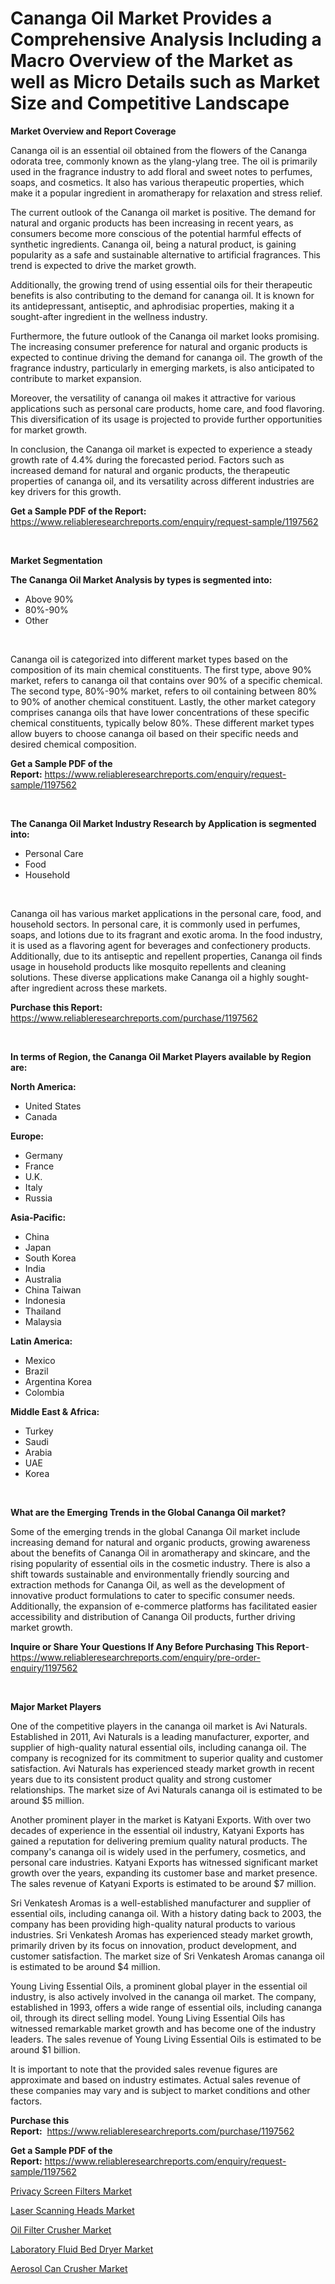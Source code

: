 <p><h1>Cananga Oil Market Provides a Comprehensive Analysis Including a Macro Overview of the Market as well as Micro Details such as Market Size and Competitive Landscape</h1></p><p><strong>Market Overview and Report Coverage</strong></p>
<p><p>Cananga oil is an essential oil obtained from the flowers of the Cananga odorata tree, commonly known as the ylang-ylang tree. The oil is primarily used in the fragrance industry to add floral and sweet notes to perfumes, soaps, and cosmetics. It also has various therapeutic properties, which make it a popular ingredient in aromatherapy for relaxation and stress relief.</p><p>The current outlook of the Cananga oil market is positive. The demand for natural and organic products has been increasing in recent years, as consumers become more conscious of the potential harmful effects of synthetic ingredients. Cananga oil, being a natural product, is gaining popularity as a safe and sustainable alternative to artificial fragrances. This trend is expected to drive the market growth.</p><p>Additionally, the growing trend of using essential oils for their therapeutic benefits is also contributing to the demand for cananga oil. It is known for its antidepressant, antiseptic, and aphrodisiac properties, making it a sought-after ingredient in the wellness industry.</p><p>Furthermore, the future outlook of the Cananga oil market looks promising. The increasing consumer preference for natural and organic products is expected to continue driving the demand for cananga oil. The growth of the fragrance industry, particularly in emerging markets, is also anticipated to contribute to market expansion.</p><p>Moreover, the versatility of cananga oil makes it attractive for various applications such as personal care products, home care, and food flavoring. This diversification of its usage is projected to provide further opportunities for market growth.</p><p>In conclusion, the Cananga oil market is expected to experience a steady growth rate of 4.4% during the forecasted period. Factors such as increased demand for natural and organic products, the therapeutic properties of cananga oil, and its versatility across different industries are key drivers for this growth.</p></p>
<p><strong>Get a Sample PDF of the Report:</strong> <a href="https://www.reliableresearchreports.com/enquiry/request-sample/1197562">https://www.reliableresearchreports.com/enquiry/request-sample/1197562</a></p>
<p>&nbsp;</p>
<p><strong>Market Segmentation</strong></p>
<p><strong>The Cananga Oil Market Analysis by types is segmented into:</strong></p>
<p><ul><li>Above 90%</li><li>80%-90%</li><li>Other</li></ul></p>
<p>&nbsp;</p>
<p><p>Cananga oil is categorized into different market types based on the composition of its main chemical constituents. The first type, above 90% market, refers to cananga oil that contains over 90% of a specific chemical. The second type, 80%-90% market, refers to oil containing between 80% to 90% of another chemical constituent. Lastly, the other market category comprises cananga oils that have lower concentrations of these specific chemical constituents, typically below 80%. These different market types allow buyers to choose cananga oil based on their specific needs and desired chemical composition.</p></p>
<p><strong>Get a Sample PDF of the Report:</strong>&nbsp;<a href="https://www.reliableresearchreports.com/enquiry/request-sample/1197562">https://www.reliableresearchreports.com/enquiry/request-sample/1197562</a></p>
<p>&nbsp;</p>
<p><strong>The Cananga Oil Market Industry Research by Application is segmented into:</strong></p>
<p><ul><li>Personal Care</li><li>Food</li><li>Household</li></ul></p>
<p>&nbsp;</p>
<p><p>Cananga oil has various market applications in the personal care, food, and household sectors. In personal care, it is commonly used in perfumes, soaps, and lotions due to its fragrant and exotic aroma. In the food industry, it is used as a flavoring agent for beverages and confectionery products. Additionally, due to its antiseptic and repellent properties, Cananga oil finds usage in household products like mosquito repellents and cleaning solutions. These diverse applications make Cananga oil a highly sought-after ingredient across these markets.</p></p>
<p><strong>Purchase this Report:</strong>&nbsp; <a href="https://www.reliableresearchreports.com/purchase/1197562">https://www.reliableresearchreports.com/purchase/1197562</a></p>
<p>&nbsp;</p>
<p><strong>In terms of Region, the Cananga Oil Market Players available by Region are:</strong></p>
<p>
    <p> <strong> North America: </strong>
        <ul>
            <li>United States</li>
            <li>Canada</li>
        </ul>
        </p> 
    <p> <strong> Europe: </strong>
        <ul>
            <li>Germany</li>
            <li>France</li>
            <li>U.K.</li>
            <li>Italy</li>
            <li>Russia</li>
        </ul>
        </p> 
    <p> <strong> Asia-Pacific: </strong>
        <ul>
            <li>China</li>
            <li>Japan</li>
            <li>South Korea</li>
            <li>India</li>
            <li>Australia</li>
            <li>China Taiwan</li>
            <li>Indonesia</li>
            <li>Thailand</li>
            <li>Malaysia</li>
        </ul>
        </p> 
    <p> <strong> Latin America: </strong>
        <ul>
            <li>Mexico</li>
            <li>Brazil</li>
            <li>Argentina Korea</li>
            <li>Colombia</li>
        </ul>
        </p> 
    <p> <strong> Middle East & Africa: </strong>
        <ul>
            <li>Turkey</li>
            <li>Saudi</li>
            <li>Arabia</li>
            <li>UAE</li>
            <li>Korea</li>
        </ul>
    </p>
    </p>
<p>&nbsp;</p>
<p><strong>What are the Emerging Trends in the Global Cananga Oil market?</strong></p>
<p><p>Some of the emerging trends in the global Cananga Oil market include increasing demand for natural and organic products, growing awareness about the benefits of Cananga Oil in aromatherapy and skincare, and the rising popularity of essential oils in the cosmetic industry. There is also a shift towards sustainable and environmentally friendly sourcing and extraction methods for Cananga Oil, as well as the development of innovative product formulations to cater to specific consumer needs. Additionally, the expansion of e-commerce platforms has facilitated easier accessibility and distribution of Cananga Oil products, further driving market growth.</p></p>
<p><strong>Inquire or Share Your Questions If Any Before Purchasing This Report</strong>- <a href="https://www.reliableresearchreports.com/enquiry/pre-order-enquiry/1197562">https://www.reliableresearchreports.com/enquiry/pre-order-enquiry/1197562</a></p>
<p>&nbsp;</p>
<p><strong>Major Market Players</strong></p>
<p><p>One of the competitive players in the cananga oil market is Avi Naturals. Established in 2011, Avi Naturals is a leading manufacturer, exporter, and supplier of high-quality natural essential oils, including cananga oil. The company is recognized for its commitment to superior quality and customer satisfaction. Avi Naturals has experienced steady market growth in recent years due to its consistent product quality and strong customer relationships. The market size of Avi Naturals cananga oil is estimated to be around $5 million.</p><p>Another prominent player in the market is Katyani Exports. With over two decades of experience in the essential oil industry, Katyani Exports has gained a reputation for delivering premium quality natural products. The company's cananga oil is widely used in the perfumery, cosmetics, and personal care industries. Katyani Exports has witnessed significant market growth over the years, expanding its customer base and market presence. The sales revenue of Katyani Exports is estimated to be around $7 million.</p><p>Sri Venkatesh Aromas is a well-established manufacturer and supplier of essential oils, including cananga oil. With a history dating back to 2003, the company has been providing high-quality natural products to various industries. Sri Venkatesh Aromas has experienced steady market growth, primarily driven by its focus on innovation, product development, and customer satisfaction. The market size of Sri Venkatesh Aromas cananga oil is estimated to be around $4 million.</p><p>Young Living Essential Oils, a prominent global player in the essential oil industry, is also actively involved in the cananga oil market. The company, established in 1993, offers a wide range of essential oils, including cananga oil, through its direct selling model. Young Living Essential Oils has witnessed remarkable market growth and has become one of the industry leaders. The sales revenue of Young Living Essential Oils is estimated to be around $1 billion.</p><p>It is important to note that the provided sales revenue figures are approximate and based on industry estimates. Actual sales revenue of these companies may vary and is subject to market conditions and other factors.</p></p>
<p><strong>Purchase this Report:</strong>&nbsp;&nbsp;<a href="https://www.reliableresearchreports.com/purchase/1197562">https://www.reliableresearchreports.com/purchase/1197562</a></p>
<p></p>
<p><strong>Get a Sample PDF of the Report:</strong>&nbsp;<a href="https://www.reliableresearchreports.com/enquiry/request-sample/1197562">https://www.reliableresearchreports.com/enquiry/request-sample/1197562</a></p>
<p><p><a href="https://medium.com/@rajuchacharp23/privacy-screen-filters-nbsp-market-focuses-on-market-share-size-and-projected-forecast-till-2030-c2c54fa16ff9">Privacy Screen Filters Market</a></p><p><a href="https://medium.com/@andem140256/laser-scanning-heads-market-competitive-analysis-market-trends-and-forecast-to-2030-ff03c656af78">Laser Scanning Heads Market</a></p><p><a href="https://medium.com/@kanew14036/oil-filter-crusher-market-insights-into-market-cagr-market-trends-and-growth-strategies-9113f8cbf157">Oil Filter Crusher Market</a></p><p><a href="https://medium.com/@landis15236/laboratory-fluid-bed-dryer-market-comprehensive-assessment-by-type-application-and-geography-c010234a4cfc">Laboratory Fluid Bed Dryer Market</a></p><p><a href="https://medium.com/@emiliomartelli542/aerosol-can-crusher-market-exploring-market-share-market-trends-and-future-growth-e8a9845ee1fa">Aerosol Can Crusher Market</a></p></p>